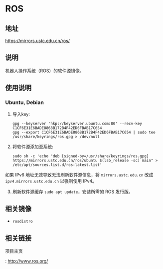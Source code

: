 # ROS

## 地址

<https://mirrors.ustc.edu.cn/ros/>

## 说明

机器人操作系统（ROS）的软件源镜像。

## 使用说明

### Ubuntu, Debian

1.  导入key:

        gpg --keyserver 'hkp://keyserver.ubuntu.com:80' --recv-key C1CF6E31E6BADE8868B172B4F42ED6FBAB17C654
        gpg --export C1CF6E31E6BADE8868B172B4F42ED6FBAB17C654 | sudo tee /usr/share/keyrings/ros.gpg > /dev/null

2.  将软件源添加至系统:

        sudo sh -c 'echo "deb [signed-by=/usr/share/keyrings/ros.gpg] https://mirrors.ustc.edu.cn/ros/ubuntu $(lsb_release -sc) main" > /etc/apt/sources.list.d/ros-latest.list'

如果 IPv6 地址无效导致无法刷新软件源信息，将 `mirrors.ustc.edu.cn` 改成
`ipv4.mirrors.ustc.edu.cn` 以强制使用 IPv4。

3.  刷新软件源缓存 `sudo apt update`，安装所需的 ROS 发行版。

## 相关镜像

-   `rosdistro`

## 相关链接

项目主页

:   <http://www.ros.org/>
